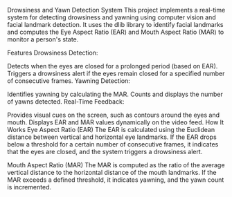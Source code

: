 Drowsiness and Yawn Detection System
This project implements a real-time system for detecting drowsiness and yawning using computer vision and facial landmark detection. It uses the dlib library to identify facial landmarks and computes the Eye Aspect Ratio (EAR) and Mouth Aspect Ratio (MAR) to monitor a person's state.

Features
Drowsiness Detection:

Detects when the eyes are closed for a prolonged period (based on EAR).
Triggers a drowsiness alert if the eyes remain closed for a specified number of consecutive frames.
Yawning Detection:

Identifies yawning by calculating the MAR.
Counts and displays the number of yawns detected.
Real-Time Feedback:

Provides visual cues on the screen, such as contours around the eyes and mouth.
Displays EAR and MAR values dynamically on the video feed.
How It Works
Eye Aspect Ratio (EAR)
The EAR is calculated using the Euclidean distance between vertical and horizontal eye landmarks. If the EAR drops below a threshold for a certain number of consecutive frames, it indicates that the eyes are closed, and the system triggers a drowsiness alert.

Mouth Aspect Ratio (MAR)
The MAR is computed as the ratio of the average vertical distance to the horizontal distance of the mouth landmarks. If the MAR exceeds a defined threshold, it indicates yawning, and the yawn count is incremented.
